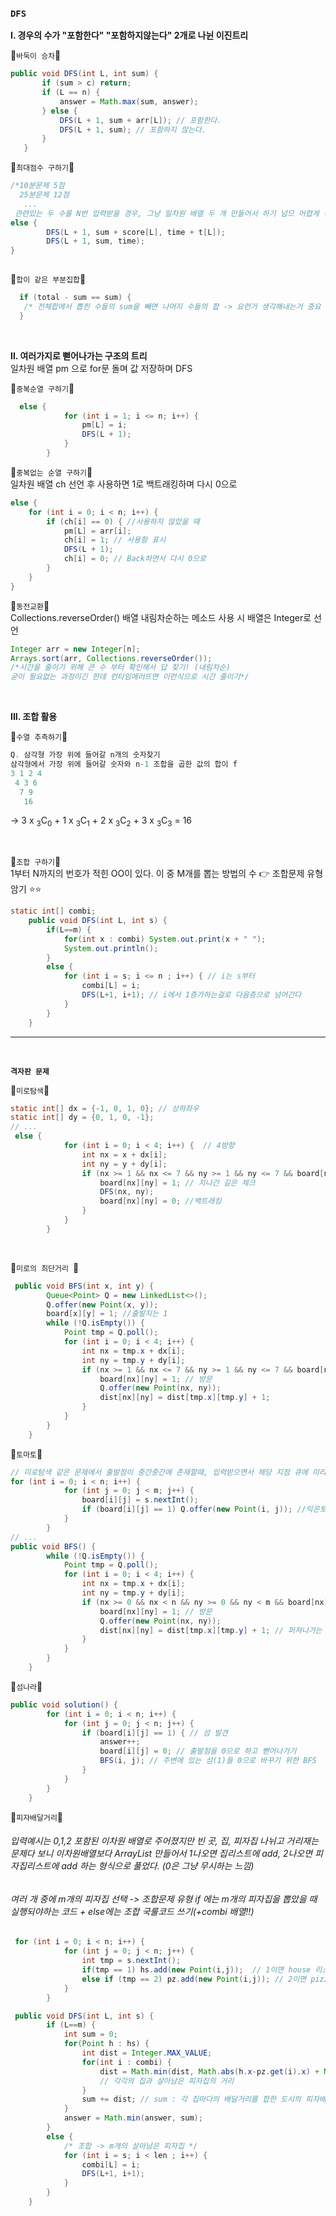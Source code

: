 ### `DFS` 
 
 **I. 경우의 수가 "포함한다" "포함하지않는다" 2개로 나뉜 이진트리** </br>
 
 🍓`바둑이 승차`🍓
 ```java
 public void DFS(int L, int sum) {
        if (sum > c) return;
        if (L == n) {
            answer = Math.max(sum, answer);
        } else {
            DFS(L + 1, sum + arr[L]); // 포함한다.
            DFS(L + 1, sum); // 포함하지 않는다.
        }
    }
 ```

🍓`최대점수 구하기`🍓
```java
/*10분문제 5점
  25분문제 12점
   ...
 관련있는 두 수를 N번 입력받을 경우, 그냥 일차원 배열 두 개 만들어서 하기 넘므 어렵게 생각X */
else {
        DFS(L + 1, sum + score[L], time + t[L]);
        DFS(L + 1, sum, time);
}
    
```

🍓`합이 같은 부분집합`🍓
```java
  if (total - sum == sum) { 
   /* 전체합에서 뽑힌 수들의 sum을 빼면 나머지 수들의 합 -> 요런거 생각해내는거 중요 */ 
  }
```

</br>

**II. 여러가지로 뻗어나가는 구조의 트리** </br>
일차원 배열 pm 으로 for문 돌며 값 저장하며 DFS</br>

🍓`중복순열 구하기`🍓
```java
  else {
            for (int i = 1; i <= n; i++) {
                pm[L] = i;
                DFS(L + 1);
            }
        }
```

🍓`중복없는 순열 구하기`🍓</br>
일차원 배열 ch 선언 후 사용하면 1로 백트래킹하며 다시 0으로 
```java
else {
    for (int i = 0; i < n; i++) {
        if (ch[i] == 0) { //사용하지 않았을 때
            pm[L] = arr[i];
            ch[i] = 1; // 사용함 표시
            DFS(L + 1);
            ch[i] = 0; // Back하면서 다시 0으로 
        }
    }
}
```

🍓`동전교환`🍓</br>
Collections.reverseOrder() 배열 내림차순하는 메소드 사용 시 배열은 Integer로 선언</br>
```java
Integer arr = new Integer[n]; 
Arrays.sort(arr, Collections.reverseOrder());
/*시간을 줄이기 위해 큰 수 부터 확인해서 답 찾기! (내림차순) 
굳이 필요없는 과정이긴 한데 런타임에러뜨면 이런식으로 시간 줄이기*/
```

</br>

**III. 조합 활용**

🍓`수열 추측하기`🍓</br>
```java
Q. 삼각형 가장 위에 들어갈 n개의 숫자찾기 
삼각형에서 가장 위에 들어갈 숫자와 n-1 조합을 곱한 값의 합이 f 
3 1 2 4
 4 3 6
  7 9
   16
``` 
-> 3 x <sub>3</sub>C<sub>0</sub> + 1 x <sub>3</sub>C<sub>1</sub> + 2 x <sub>3</sub>C<sub>2</sub> + 3 x <sub>3</sub>C<sub>3</sub> = 16

</br>

🍓`조합 구하기`🍓</br>
1부터 N까지의 번호가 적힌 OO이 있다. 이 중 M개를 뽑는 방법의 수 👉 조합문제 유형 암기 ⭐⭐
```java
static int[] combi;
    public void DFS(int L, int s) {
        if(L==m) {
            for(int x : combi) System.out.print(x + " ");
            System.out.println();
        }
        else {
            for (int i = s; i <= n ; i++) { // i는 s부터
                combi[L] = i;
                DFS(L+1, i+1); // i에서 1증가하는걸로 다음층으로 넘어간다
            }
        }
    }
```
----
</br>

**`격자판 문제`**

🍓`미로탐색`🍓

```java
static int[] dx = {-1, 0, 1, 0}; // 상하좌우
static int[] dy = {0, 1, 0, -1};
// ...
 else {
            for (int i = 0; i < 4; i++) {  // 4방향
                int nx = x + dx[i];
                int ny = y + dy[i];
                if (nx >= 1 && nx <= 7 && ny >= 1 && ny <= 7 && board[nx][ny] == 0) { //내가 갈 수 있는 길
                    board[nx][ny] = 1; // 지나간 길은 체크
                    DFS(nx, ny);
                    board[nx][ny] = 0; //백트래킹
                }
            }
        }
```

</br>

🍒`미로의 최단거리 `🍒
```java
 public void BFS(int x, int y) {
        Queue<Point> Q = new LinkedList<>();
        Q.offer(new Point(x, y));
        board[x][y] = 1; //출발지는 1
        while (!Q.isEmpty()) {
            Point tmp = Q.poll();
            for (int i = 0; i < 4; i++) {
                int nx = tmp.x + dx[i];
                int ny = tmp.y + dy[i];
                if (nx >= 1 && nx <= 7 && ny >= 1 && ny <= 7 && board[nx][ny] == 0) {
                    board[nx][ny] = 1; // 방문
                    Q.offer(new Point(nx, ny));
                    dist[nx][ny] = dist[tmp.x][tmp.y] + 1;
                }
            }
        }
    }
```


🍒`토마토`🍒
```java
// 미로탐색 같은 문제에서 출발점이 중간중간에 존재할때, 입력받으면서 해당 지점 큐에 미리 넣어두기 
for (int i = 0; i < n; i++) {
            for (int j = 0; j < m; j++) {
                board[i][j] = s.nextInt();
                if (board[i][j] == 1) Q.offer(new Point(i, j)); //익은토마토들은 바로 큐에 넣고 시작
            }
        }
// ...
public void BFS() {
        while (!Q.isEmpty()) {
            Point tmp = Q.poll();
            for (int i = 0; i < 4; i++) {
                int nx = tmp.x + dx[i];
                int ny = tmp.y + dy[i];
                if (nx >= 0 && nx < n && ny >= 0 && ny < m && board[nx][ny] == 0) {
                    board[nx][ny] = 1; // 방문
                    Q.offer(new Point(nx, ny));
                    dist[nx][ny] = dist[tmp.x][tmp.y] + 1; // 퍼져나가는 위치 (= 토마토가 익을동안의 날)
                }
            }
        }
    }
```

🍒`섬나라`🍒
```java
public void solution() {
        for (int i = 0; i < n; i++) {
            for (int j = 0; j < n; j++) {
                if (board[i][j] == 1) { // 섬 발견
                    answer++;
                    board[i][j] = 0; // 출발점을 0으로 하고 뻗어나가기
                    BFS(i, j); // 주변에 있는 섬(1)들 0으로 바꾸기 위한 BFS
                }
            }
        }
    }
```
🍒`피자배달거리`🍒 </br>
###### 입력예시는 0,1,2 포함된 이차원 배열로 주어졌지만 빈 곳, 집, 피자집 나뉘고 거리재는 문제다 보니 이차원배열보다 ArrayList 만들어서 1나오면 집리스트에 add, 2나오면 피자집리스트에 add 하는 형식으로 풀었다. (0은 그냥 무시하는 느낌) 
###### 여러 개 중에 m개의 피자집 선택 -> 조합문제 유형 if 에는 m개의 피자집을 뽑았을 때 실행되야하는 코드 + else에는 조합 국룰코드 쓰기(+combi 배열!!)
```java
 for (int i = 0; i < n; i++) {
            for (int j = 0; j < n; j++) {
                int tmp = s.nextInt();
                if(tmp == 1) hs.add(new Point(i,j));  // 1이면 house 리스트에
                else if (tmp == 2) pz.add(new Point(i,j)); // 2이면 pizza 리스트에
            }
        }

 public void DFS(int L, int s) {
        if (L==m) {
            int sum = 0;
            for(Point h : hs) {
                int dist = Integer.MAX_VALUE;
                for(int i : combi) {
                    dist = Math.min(dist, Math.abs(h.x-pz.get(i).x) + Math.abs(h.y - pz.get(i).y));
                    // 각각의 집과 살아남은 피자집의 거리
                }
                sum += dist; // sum : 각 집마다의 배달거리를 합한 도시의 피자배달거리
            }
            answer = Math.min(answer, sum);
        }
        else {
            /* 조합 -> m개의 살아남은 피자집 */
            for (int i = s; i < len ; i++) {
                combi[L] = i;
                DFS(L+1, i+1);
            }
        }
    }
```